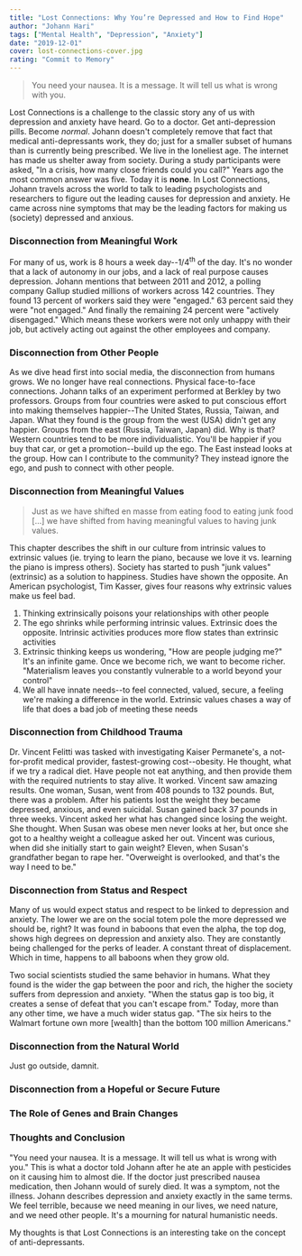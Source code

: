 ```yaml
---
title: "Lost Connections: Why You’re Depressed and How to Find Hope"
author: "Johann Hari"
tags: ["Mental Health", "Depression", "Anxiety"]
date: "2019-12-01"
cover: lost-connections-cover.jpg
rating: "Commit to Memory"
---
```


> You need your nausea. It is a message. It will tell us what is wrong with you.

Lost Connections is a challenge to the classic story any of us with depression and anxiety have heard. Go to a doctor. Get anti-depression pills. Become _normal_. Johann doesn't completely remove that fact that medical anti-depressants work, they do; just for a smaller subset of humans than is currently being prescribed. We live in the loneliest age. The internet has made us shelter away from society. During a study participants were asked, "In a crisis, how many close friends could you call?" Years ago the most common answer was five. Today it is **none**. In Lost Connections, Johann travels across the world to talk to leading psychologists and researchers to figure out the leading causes for depression and anxiety. He came across nine symptoms that may be the leading factors for making us (society) depressed and anxious.

### Disconnection from Meaningful Work

For many of us, work is 8 hours a week day--1/4<sup>th</sup> of the day. It's no wonder that a lack of autonomy in our jobs, and a lack of real purpose causes depression. Johann mentions that between 2011 and 2012, a polling company Gallup studied millions of workers across 142 countries. They found 13 percent of workers said they were "engaged." 63 percent said they were "not engaged." And finally the remaining 24 percent were "actively disengaged." Which means these workers were not only unhappy with their job, but actively acting out against the other employees and company.

### Disconnection from Other People

As we dive head first into social media, the disconnection from humans grows. We no longer have real connections. Physical face-to-face connections. Johann talks of an experiment performed at Berkley by two professors. Groups from four countries were asked to put conscious effort into making themselves happier--The United States, Russia, Taiwan, and Japan. What they found is the group from the west (USA) didn't get any happier. Groups from the east (Russia, Taiwan, Japan) did. Why is that? Western countries tend to be more individualistic. You'll be happier if you buy that car, or get a promotion--build up the ego. The East instead looks at the group. How can I contribute to the community? They instead ignore the ego, and push to connect with other people.

### Disconnection from Meaningful Values

> Just as we have shifted en masse from eating food to eating junk food [...] we have shifted from having meaningful values to having junk values.

This chapter describes the shift in our culture from intrinsic values to extrinsic values (ie. trying to learn the piano, because we love it vs. learning the piano is impress others). Society has started to push "junk values" (extrinsic) as a solution to happiness. Studies have shown the opposite. An American psychologist, Tim Kasser, gives four reasons why extrinsic values make us feel bad.

1. Thinking extrinsically poisons your relationships with other people
2. The ego shrinks while performing intrinsic values. Extrinsic does the opposite. Intrinsic activities produces more flow states than extrinsic activities
3. Extrinsic thinking keeps us wondering, "How are people judging me?" It's an infinite game. Once we become rich, we want to become richer. "Materialism leaves you constantly vulnerable to a world beyond your control"
4. We all have innate needs--to feel connected, valued, secure, a feeling we're making a difference in the world. Extrinsic values chases a way of life that does a bad job of meeting these needs

### Disconnection from Childhood Trauma

Dr. Vincent Felitti was tasked with investigating Kaiser Permanete's, a not-for-profit medical provider, fastest-growing cost--obesity. He thought, what if we try a radical diet. Have people not eat anything, and then provide them with the required nutrients to stay alive. It worked. Vincent saw amazing results. One woman, Susan, went from 408 pounds to 132 pounds. But, there was a problem. After his patients lost the weight they became depressed, anxious, and even suicidal. Susan gained back 37 pounds in three weeks. Vincent asked her what has changed since losing the weight. She thought. When Susan was obese men never looks at her, but once she got to a healthy weight a colleague asked her out. Vincent was curious, when did she initially start to gain weight? Eleven, when Susan's grandfather began to rape her. "Overweight is overlooked, and that's the way I need to be."

### Disconnection from Status and Respect

Many of us would expect status and respect to be linked to depression and anxiety. The lower we are on the social totem pole the more depressed we should be, right? It was found in baboons that even the alpha, the top dog, shows high degrees on depression and anxiety also. They are constantly being challenged for the perks of leader. A constant threat of displacement. Which in time, happens to all baboons when they grow old.

Two social scientists studied the same behavior in humans. What they found is the wider the gap between the poor and rich, the higher the society suffers from depression and anxiety. "When the status gap is too big, it creates a sense of defeat that you can't escape from." Today, more than any other time, we have a much wider status gap. "The six heirs to the Walmart fortune own more [wealth] than the bottom 100 million Americans."

### Disconnection from the Natural World

Just go outside, damnit.

### Disconnection from a Hopeful or Secure Future

### The Role of Genes and Brain Changes

### Thoughts and Conclusion

"You need your nausea. It is a message. It will tell us what is wrong with you." This is what a doctor told Johann after he ate an apple with pesticides on it causing him to almost die. If the doctor just prescribed nausea medication, then Johann would of surely died. It was a symptom, not the illness. Johann describes depression and anxiety exactly in the same terms. We feel terrible, because we need meaning in our lives, we need nature, and we need other people. It's a mourning for natural humanistic needs.

My thoughts is that Lost Connections is an interesting take on the concept of anti-depressants.

